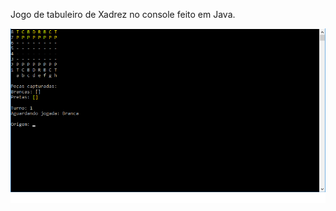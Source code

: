Jogo de tabuleiro de Xadrez no console feito em Java. 
  
![Logo](https://github.com/klvosantos/chess-system-java/blob/master/assets/jogo.png)
